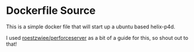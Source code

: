 # Dockerfile Source

This is a simple docker file that will start up a ubuntu based helix-p4d. 

I used [roestzwiee/perforceserver](https://github.com/roestzwiee/perforceserver) as a bit of a guide for this, so shout out to that!